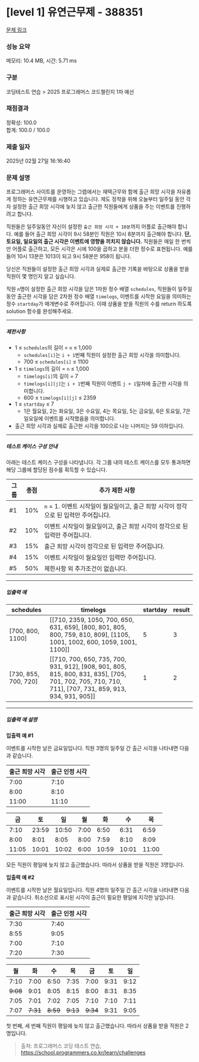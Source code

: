 # [level 1] 유연근무제 - 388351 

[문제 링크](https://school.programmers.co.kr/learn/courses/30/lessons/388351) 

### 성능 요약

메모리: 10.4 MB, 시간: 5.71 ms

### 구분

코딩테스트 연습 > 2025 프로그래머스 코드챌린지 1차 예선

### 채점결과

정확성: 100.0<br/>합계: 100.0 / 100.0

### 제출 일자

2025년 02월 27일 16:16:40

### 문제 설명

<p>프로그래머스 사이트를 운영하는 그렙에서는 재택근무와 함께 출근 희망 시각을 자유롭게 정하는 유연근무제를 시행하고 있습니다. 제도 정착을 위해 오늘부터 일주일 동안 각자 설정한 출근 희망 시각에 늦지 않고 출근한 직원들에게 상품을 주는 이벤트를 진행하려고 합니다. </p>

<p>직원들은 일주일동안 자신이 설정한 <code>출근 희망 시각 + 10분</code>까지 어플로 출근해야 합니다. 예를 들어 출근 희망 시각이 9시 58분인 직원은 10시 8분까지 출근해야 합니다. <strong>단, 토요일, 일요일의 출근 시각은 이벤트에 영향을 끼치지 않습니다.</strong> 직원들은 매일 한 번씩만 어플로 출근하고, 모든 시각은 시에 100을 곱하고 분을 더한 정수로 표현됩니다. 예를 들어 10시 13분은 1013이 되고 9시 58분은 958이 됩니다. </p>

<p>당신은 직원들이 설정한 출근 희망 시각과 실제로 출근한 기록을 바탕으로 상품을 받을 직원이 몇 명인지 알고 싶습니다.</p>

<p>직원 <code>n</code>명이 설정한 출근 희망 시각을 담은 1차원 정수 배열 <code>schedules</code>, 직원들이 일주일 동안 출근한 시각을 담은 2차원 정수 배열 <code>timelogs</code>, 이벤트를 시작한 요일을 의미하는 정수 <code>startday</code>가 매개변수로 주어집니다. 이때 상품을 받을 직원의 수를 return 하도록 solution 함수를 완성해주세요.</p>

<hr>

<h5>제한사항</h5>

<ul>
<li>1 ≤ <code>schedules</code>의 길이 = <code>n</code> ≤ 1,000

<ul>
<li><code>schedules[i]</code>는 <code>i + 1</code>번째 직원이 설정한 출근 희망 시각을 의미합니다.</li>
<li>700 ≤ <code>schedules[i]</code> ≤ 1100</li>
</ul></li>
<li>1 ≤ <code>timelogs</code>의 길이 = <code>n</code> ≤ 1,000

<ul>
<li><code>timelogs[i]</code>의 길이 = 7</li>
<li><code>timelogs[i][j]</code>는 <code>i + 1</code>번째 직원이 이벤트 <code>j + 1</code>일차에 출근한 시각을 의미합니다.</li>
<li>600 ≤ <code>timelogs[i][j]</code> ≤ 2359</li>
</ul></li>
<li>1 ≤ <code>startday</code> ≤ 7

<ul>
<li>1은 월요일, 2는 화요일, 3은 수요일, 4는 목요일, 5는 금요일, 6은 토요일, 7은 일요일에 이벤트를 시작했음을 의미합니다.</li>
</ul></li>
<li>출근 희망 시각과 실제로 출근한 시각을 100으로 나눈 나머지는 59 이하입니다.</li>
</ul>

<hr>

<h5>테스트 케이스 구성 안내</h5>

<p>아래는 테스트 케이스 구성을 나타냅니다. 각 그룹 내의 테스트 케이스를 모두 통과하면 해당 그룹에 할당된 점수를 획득할 수 있습니다.</p>
<table class="table">
        <thead><tr>
<th>그룹</th>
<th>총점</th>
<th>추가 제한 사항</th>
</tr>
</thead>
        <tbody><tr>
<td>#1</td>
<td>10%</td>
<td><code>n</code> = 1. 이벤트 시작일이 월요일이고, 출근 희망 시각이 정각으로 된 입력만 주어집니다.</td>
</tr>
<tr>
<td>#2</td>
<td>10%</td>
<td>이벤트 시작일이 월요일이고, 출근 희망 시각이 정각으로 된 입력만 주어집니다.</td>
</tr>
<tr>
<td>#3</td>
<td>15%</td>
<td>출근 희망 시각이 정각으로 된 입력만 주어집니다.</td>
</tr>
<tr>
<td>#4</td>
<td>15%</td>
<td>이벤트 시작일이 월요일인 입력만 주어집니다.</td>
</tr>
<tr>
<td>#5</td>
<td>50%</td>
<td>제한사항 외 추가조건이 없습니다.</td>
</tr>
</tbody>
      </table>
<hr>

<h5>입출력 예</h5>
<table class="table">
        <thead><tr>
<th>schedules</th>
<th>timelogs</th>
<th>startday</th>
<th>result</th>
</tr>
</thead>
        <tbody><tr>
<td>[700, 800, 1100]</td>
<td>[[710, 2359, 1050, 700, 650, 631, 659], [800, 801, 805, 800, 759, 810, 809], [1105, 1001, 1002, 600, 1059, 1001, 1100]]</td>
<td>5</td>
<td>3</td>
</tr>
<tr>
<td>[730, 855, 700, 720]</td>
<td>[[710, 700, 650, 735, 700, 931, 912], [908, 901, 805, 815, 800, 831, 835], [705, 701, 702, 705, 710, 710, 711], [707, 731, 859, 913, 934, 931, 905]]</td>
<td>1</td>
<td>2</td>
</tr>
</tbody>
      </table>
<hr>

<h5>입출력 예 설명</h5>

<p><strong>입출력 예 #1</strong></p>

<p>이벤트를 시작한 날은 금요일입니다. 직원 3명의 일주일 간 출근 시각을 나타내면 다음과 같습니다.</p>
<table class="table">
        <thead><tr>
<th>출근 희망 시각</th>
<th>출근 인정 시각</th>
</tr>
</thead>
        <tbody><tr>
<td>7:00</td>
<td>7:10</td>
</tr>
<tr>
<td>8:00</td>
<td>8:10</td>
</tr>
<tr>
<td>11:00</td>
<td>11:10</td>
</tr>
</tbody>
      </table><table class="table">
        <thead><tr>
<th>금</th>
<th>토</th>
<th>일</th>
<th>월</th>
<th>화</th>
<th>수</th>
<th>목</th>
</tr>
</thead>
        <tbody><tr>
<td>7:10</td>
<td>23:59</td>
<td>10:50</td>
<td>7:00</td>
<td>6:50</td>
<td>6:31</td>
<td>6:59</td>
</tr>
<tr>
<td>8:00</td>
<td>8:01</td>
<td>8:05</td>
<td>8:00</td>
<td>7:59</td>
<td>8:10</td>
<td>8:09</td>
</tr>
<tr>
<td>11:05</td>
<td>10:01</td>
<td>10:02</td>
<td>6:00</td>
<td>10:59</td>
<td>10:01</td>
<td>11:00</td>
</tr>
</tbody>
      </table>
<p>모든 직원이 평일에 늦지 않고 출근했습니다. 따라서 상품을 받을 직원은 3명입니다.</p>

<p><strong>입출력 예 #2</strong></p>

<p>이벤트를 시작한 날은 월요일입니다. 직원 4명의 일주일 간 출근 시각을 나타내면 다음과 같습니다. 취소선으로 표시된 시각이 출근이 필요한 평일에 지각한 날입니다. </p>
<table class="table">
        <thead><tr>
<th>출근 희망 시각</th>
<th>출근 인정 시각</th>
</tr>
</thead>
        <tbody><tr>
<td>7:30</td>
<td>7:40</td>
</tr>
<tr>
<td>8:55</td>
<td>9:05</td>
</tr>
<tr>
<td>7:00</td>
<td>7:10</td>
</tr>
<tr>
<td>7:20</td>
<td>7:30</td>
</tr>
</tbody>
      </table><table class="table">
        <thead><tr>
<th>월</th>
<th>화</th>
<th>수</th>
<th>목</th>
<th>금</th>
<th>토</th>
<th>일</th>
</tr>
</thead>
        <tbody><tr>
<td>7:10</td>
<td>7:00</td>
<td>6:50</td>
<td>7:35</td>
<td>7:00</td>
<td>9:31</td>
<td>9:12</td>
</tr>
<tr>
<td><del>9:08</del></td>
<td>9:01</td>
<td>8:05</td>
<td>8:15</td>
<td>8:00</td>
<td>8:31</td>
<td>8:35</td>
</tr>
<tr>
<td>7:05</td>
<td>7:01</td>
<td>7:02</td>
<td>7:05</td>
<td>7:10</td>
<td>7:10</td>
<td>7:11</td>
</tr>
<tr>
<td>7:07</td>
<td><del>7:31</del></td>
<td><del>8:59</del></td>
<td><del>9:13</del></td>
<td><del>9:34</del></td>
<td>9:31</td>
<td>9:05</td>
</tr>
</tbody>
      </table>
<p>첫 번째, 세 번째 직원이 평일에 늦지 않고 출근했습니다. 따라서 상품을 받을 직원은 2명입니다.</p>


> 출처: 프로그래머스 코딩 테스트 연습, https://school.programmers.co.kr/learn/challenges